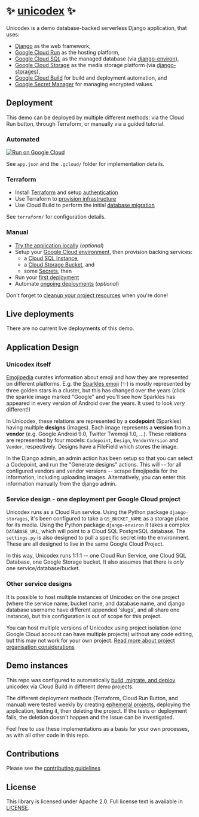 # ✨ [unicodex](https://unicodex.gl.asnt.app/) ✨

Unicodex is a demo database-backed serverless Django application, that uses: 

 * [Django](https://djangoproject.com/) as the web framework,
 * [Google Cloud Run](https://cloud.google.com/run/) as the hosting platform,
 * [Google Cloud SQL](https://cloud.google.com/sql/) as the managed database (via [django-environ](https://django-environ.readthedocs.io/en/latest/)), 
 * [Google Cloud Storage](https://cloud.google.com/storage/) as the media storage platform (via [django-storages](https://django-storages.readthedocs.io/en/latest/)),
 * [Google Cloud Build](https://cloud.google.com/cloud-build/) for build and deployment automation, and
 * [Google Secret Manager](https://cloud.google.com/secret-manager/) for managing encrypted values.

## Deployment

This demo can be deployed by multiple different methods: via the Cloud Run button, through Terraform, or manually via a guided tutorial.  

### Automated

[![Run on Google Cloud](https://deploy.cloud.run/button.svg)](https://deploy.cloud.run)

See `app.json` and the `.gcloud/` folder for implementation details.

### Terraform 

* Install [Terraform](https://learn.hashicorp.com/terraform/getting-started/install.html) and setup [authentication](docs/80-automation.md#install-terraform-and-setup-authentication)
* Use Terraform to [provision infrastructure](docs/80-automation.md#provision-infrastructure)
* Use Cloud Build to perform the initial [database migration](docs/80-automation.md#migrate-database)

See `terraform/` for configuration details.

### Manual

* [Try the application locally](docs/00-test-local.md) (*optional*)
* Setup your [Google Cloud environment](docs/10-setup-gcp.md), then provision backing services: 
  * a [Cloud SQL Instance](docs/20-setup-sql.md),
  * a [Cloud Storage Bucket](docs/30-setup-bucket.md), and
  * some [Secrets](docs/40-setup-secrets.md), then
* Run your [first deployment](docs/50-first-deployment.md)
* Automate [ongoing deployments](docs/60-ongoing-deployments.md) (*optional*)

Don't forget to [cleanup your project resources](docs/90-cleanup.md) when you're done!

## Live deployments

There are no current live deployments of this demo. 

## Application Design

### Unicodex itself

[Emojipedia](https://emojipedia.org/) curates information about emoji and how they are represented on different platforms. E.g. the [Sparkles emoji](https://emojipedia.org/sparkles/) (✨) is mostly represented by three golden stars in a cluster, but this has changed over the years (click the sparkle image marked "Google" and you'll see how Sparkles has appeared in every version of Android over the years. It used to look *very* different!)

In Unicodex, these relations are represented by a **codepoint** (Sparkles) having multiple **designs** (images). Each image represents a **version** from a **vendor** (e.g. Google Android 9.0, Twitter Twemoji 1.0, ...). These relations are represented by four models: `Codepoint`, `Design`, `VendorVersion` and `Vendor`, respectively. Designs have a FileField which stores the image. 

In the Django admin, an admin action has been setup so that you can select a Codepoint, and run the "Generate designs" actions. This will -- for all configured vendors and vendor versions -- scrape Emojipedia for the information, including uploading images. Alternatively, you can enter this information manually from the django admin. 

### Service design - one deployment per Google Cloud project

Unicodex runs as a Cloud Run service. Using the Python package `django-storages`, it's been configured to take a `GS_BUCKET_NAME` as a storage place for its media. Using the Python package `django-environ` it takes a complex `DATABASE_URL`, which will point to a Cloud SQL PostgreSQL database. The `settings.py` is also designed to pull a specific secret into the environment. These are all designed to live in the same Google Cloud Project.

In this way, Unicodex runs 1:1:1 -- one Cloud Run Service, one Cloud SQL Database, one Google Storage bucket. It also assumes that there is *only* one service/database/bucket. 

### Other service designs

It is possible to host multiple instances of Unicodex on the one project (where the service name, bucket name, and database name, and django database username have different appended 'slugs', and all share one instance), but this configuration is out of scope for this project. 

You can host multiple versions of Unicodex using project isolation (one Google Cloud account can have multiple projects) without any code editing, but this may not work for your own project. [Read more about project organisation considerations](https://cloud.google.com/docs/enterprise/best-practices-for-enterprise-organizations#project-structure)

## Demo instances

This repo was configured to automatically [build, migrate, and deploy](.cloudbuild/build-migrate-deploy.yaml) unicodex via Cloud Build in different demo projects.

The different deployment methods (Terraform, Cloud Run Button, and manual) were tested weekly by creating [ephemeral projects](/experimental), deploying the application, testing it, then deleting the project. If the tests or deployment fails, the deletion doesn't happen and the issue can be investigated. 

Feel free to use these implementations as a basis for your own processes, as with all other code in this repo. 

## Contributions

Please see the [contributing guidelines](CONTRIBUTING.md)

## License

This library is licensed under Apache 2.0. Full license text is available in [LICENSE](LICENSE).

